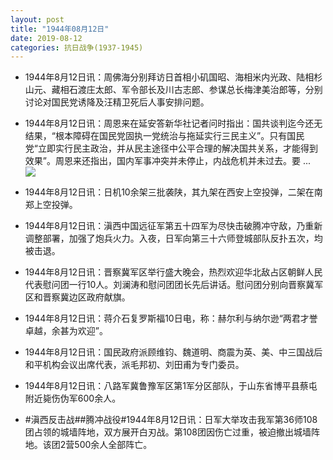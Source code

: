 ```yaml
---
layout: post
title: "1944年08月12日"
date: 2019-08-12
categories: 抗日战争(1937-1945)
---
```


<meta name="referrer" content="no-referrer" />

- 1944年8月12日讯：周佛海分别拜访日首相小矶国昭、海相米内光政、陆相杉山元、藏相石渡庄太郎、军令部长及川古志郎、参谋总长梅津美治郎等，分别讨论对国民党诱降及汪精卫死后人事安排问题。 

- 1944年8月12日讯：周恩来在延安答新华社记者问时指出：国共谈判迄今还无结果，“根本障碍在国民党固执一党统治与拖延实行三民主义”。只有国民党“立即实行民主政治，并从民主途径中公平合理的解决国共关系，才能得到效果”。周恩来还指出，国内军事冲突并未停止，内战危机并未过去。要 ... <br/><img src="https://wx1.sinaimg.cn/large/aca367d8ly1g5x70okrasj20c80cwglr.jpg" />

- 1944年8月12日讯：日机10余架三批袭陕，其九架在西安上空投弹，二架在南郑上空投弹。 

- 1944年8月12日讯：滇西中国远征军第五十四军为尽快击破腾冲守敌，乃重新调整部署，加强了炮兵火力。入夜，日军向第三十六师登城部队反扑五次，均被击退。 

- 1944年8月12日讯：晋察冀军区举行盛大晚会，热烈欢迎华北敌占区朝鲜人民代表慰问团一行10人。刘澜涛和慰问团团长先后讲话。慰问团分别向晋察冀军区和晋察冀边区政府献旗。 

- 1944年8月12日讯：蒋介石复罗斯福10日电，称：赫尔利与纳尔逊“两君才誉卓越，余甚为欢迎”。 

- 1944年8月12日讯：国民政府派顾维钧、魏道明、商震为英、美、中三国战后和平机构会议出席代表，派毛邦初、刘田甫为专门委员。 

- 1944年8月12日讯：八路军冀鲁豫军区第1军分区部队，于山东省博平县蔡屯附近毙伤伪军600余人。 

- #滇西反击战##腾冲战役#1944年8月12日讯：日军大举攻击我军第36师108团占领的城墙阵地，双方展开白刃战。第108团因伤亡过重，被迫撤出城墙阵地。该团2营500余人全部阵亡。 

